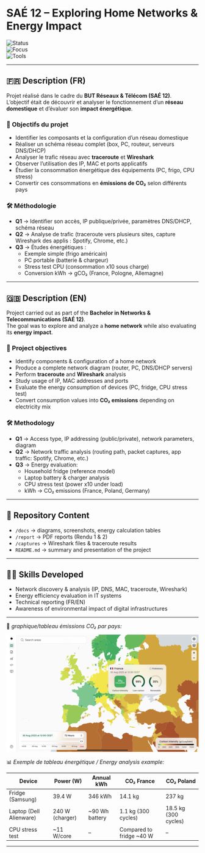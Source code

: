 # SAÉ 12 – Exploring Home Networks & Energy Impact  

![Status](https://img.shields.io/badge/Status-Completed-brightgreen)  
![Focus](https://img.shields.io/badge/Focus-Network%20Analysis%20%7C%20Energy-blue)  
![Tools](https://img.shields.io/badge/Tools-Wireshark%20%7C%20Traceroute%20%7C%20Hardware%20Monitor-orange)  

---

## 🇫🇷 Description (FR)  

Projet réalisé dans le cadre du **BUT Réseaux & Télécom (SAÉ 12)**.  
L’objectif était de découvrir et analyser le fonctionnement d’un **réseau domestique** et d’évaluer son **impact énergétique**.  

### 🎯 Objectifs du projet  
- Identifier les composants et la configuration d’un réseau domestique  
- Réaliser un schéma réseau complet (box, PC, routeur, serveurs DNS/DHCP)  
- Analyser le trafic réseau avec **traceroute** et **Wireshark**  
- Observer l’utilisation des IP, MAC et ports applicatifs  
- Étudier la consommation énergétique des équipements (PC, frigo, CPU stress)  
- Convertir ces consommations en **émissions de CO₂** selon différents pays  

### 🛠️ Méthodologie  
- **Q1** → Identifier son accès, IP publique/privée, paramètres DNS/DHCP, schéma réseau  
- **Q2** → Analyse de trafic (traceroute vers plusieurs sites, capture Wireshark des applis : Spotify, Chrome, etc.)  
- **Q3** → Études énergétiques :  
  - Exemple simple (frigo américain)  
  - PC portable (batterie & chargeur)  
  - Stress test CPU (consommation x10 sous charge)  
  - Conversion kWh → gCO₂ (France, Pologne, Allemagne)  

---

## 🇬🇧 Description (EN)  

Project carried out as part of the **Bachelor in Networks & Telecommunications (SAÉ 12)**.  
The goal was to explore and analyze a **home network** while also evaluating its **energy impact**.  

### 🎯 Project objectives  
- Identify components & configuration of a home network  
- Produce a complete network diagram (router, PC, DNS/DHCP servers)  
- Perform **traceroute** and **Wireshark** analysis  
- Study usage of IP, MAC addresses and ports  
- Evaluate the energy consumption of devices (PC, fridge, CPU stress test)  
- Convert consumption values into **CO₂ emissions** depending on electricity mix  

### 🛠️ Methodology  
- **Q1** → Access type, IP addressing (public/private), network parameters, diagram  
- **Q2** → Network traffic analysis (routing path, packet captures, app traffic: Spotify, Chrome, etc.)  
- **Q3** → Energy evaluation:  
  - Household fridge (reference model)  
  - Laptop battery & charger analysis  
  - CPU stress test (power x10 under load)  
  - kWh → CO₂ emissions (France, Poland, Germany)  

---

## 📂 Repository Content  
- `/docs` → diagrams, screenshots, energy calculation tables  
- `/report` → PDF reports (Rendu 1 & 2)  
- `/captures` → Wireshark files & traceroute results  
- `README.md` → summary and presentation of the project  

---

## 👨‍💻 Skills Developed  
- Network discovery & analysis (IP, DNS, MAC, traceroute, Wireshark)  
- Energy efficiency evaluation in IT systems  
- Technical reporting (FR/EN)  
- Awareness of environmental impact of digital infrastructures  

---

📸 *graphique/tableau émissions CO₂ par pays:*  

![Diagram](docs/co2-comparison.jpeg)  

📊 *Exemple de tableau énergétique / Energy analysis example:*  

| Device         | Power (W) | Annual kWh | CO₂ France | CO₂ Poland |  
|----------------|-----------|------------|------------|------------|  
| Fridge (Samsung) | 39.4 W | 346 kWh | 14.1 kg | 237 kg |  
| Laptop (Dell Alienware) | 240 W (charger) | ~90 Wh battery | 1.1 kg (300 cycles) | 18.5 kg (300 cycles) |  
| CPU stress test | ~11 W/core | – | Compared to fridge ~40 W | – |  

---
